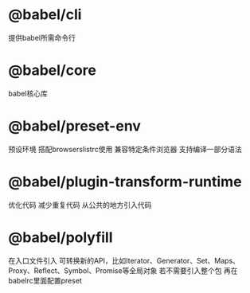 # @babel/cli
提供babel所需命令行
# @babel/core
babel核心库
# @babel/preset-env
预设环境 搭配browserslistrc使用  兼容特定条件浏览器  支持编译一部分语法
# @babel/plugin-transform-runtime
优化代码 减少重复代码  从公共的地方引入代码
# @babel/polyfill
在入口文件引入  可转换新的API，比如Iterator、Generator、Set、Maps、Proxy、Reflect、Symbol、Promise等全局对象
若不需要引入整个包  再在babelrc里面配置preset